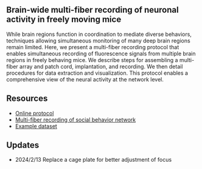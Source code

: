 ## Brain-wide multi-fiber recording of neuronal activity in freely moving mice
While brain regions function in coordination to mediate diverse behaviors, techniques allowing simultaneous monitoring of many deep brain regions remain limited. Here, we present a multi-fiber recording protocol that enables simultaneous recording of fluorescence signals from multiple brain regions in freely behaving mice. We describe steps for assembling a multi-fiber array and patch cord, implantation, and recording. We then detail procedures for data extraction and visualization. This protocol enables a comprehensive view of the neural activity at the network level.

## Resources
- [Online protocol](https://doi.org/10.1016/j.xpro.2024.102882)
- [Multi-fiber recording of social behavior network](https://doi.org/10.1016/j.neuron.2023.07.011)
- [Example dataset](https://zenodo.org/doi/10.5281/zenodo.8428784)

## Updates
- 2024/2/13 Replace a cage plate for better adjustment of focus
